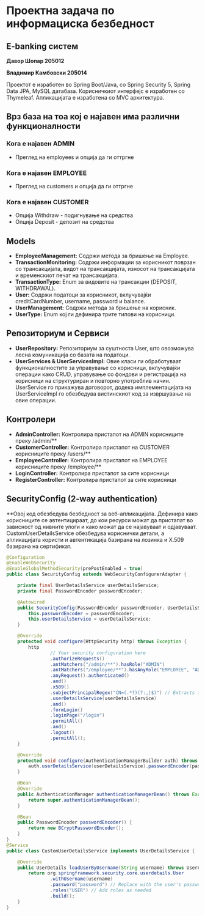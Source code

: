 # Проектна задача по информациска безбедност

## E-banking систем

**Давор Шопар 205012**

**Владимир Камбовски 205014**

Проектот е изработен во Spring Boot/Java, со Spring Security 5, Spring Data JPA, MySQL датабаза. Корисничкиот интерфејс е изработен со Thymeleaf. Апликацијата е изработена со MVC архитектура.

## Врз база на тоа кој е најавен има различни функционалности

### Кога е најавен ADMIN
- Преглед на employees и опција да ги оттргне

### Кога е најавен EMPLOYEE
- Преглед на customers и опција да ги оттргне

### Кога е најавен CUSTOMER
- Опција Withdraw - подигнување на средства
- Опција Deposit - депозит на средства

## Models 

- **EmployeeManagement:** Содржи метода за бришење на Employee.
- **TransactionMonitoring:** Содржи информации за корисникот поврзан со трансакцијата, видот на трансакцијата, износот на трансакцијата и временскиот печат на трансакцијата.
- **TransactionType:** Enum за видовите на трансакции (DEPOSIT, WITHDRAWAL).
- **User:** Содржи податоци за корисникот, вклучувајќи creditCardNumber, username, password и balance.
- **UserManagement:** Содржи метода за бришење на корисник.
- **UserType:** Enum кој ги дефинира трите типови на корисници.

## Репозиториум и Сервиси

- **UserRepository:** Репозиториум за суштноста User, што овозможува лесна комуникација со базата на податоци.
- **UserServices & UserServicesImpl:** Овие класи ги обработуваат функционалностите за управување со корисници, вклучувајќи операции како CRUD, управување со фондови и регистрација на корисници на структуриран и повторно употреблив начин. UserService го прикажува договорот, додека имплементацијата на UserServiceImpl го обезбедува вистинскиот код за извршување на овие операции.

## Контролери

- **AdminController:** Контролира пристапот на ADMIN корисниците преку /admin/**
- **CustomerController:** Контролира пристапот на CUSTOMER корисниците преку /users/**
- **EmployeeController:** Контролира пристапот на EMPLOYEE корисниците преку /employee/**
- **LoginController:** Контролира пристапот за сите корисници
- **RegisterController:** Контролира пристапот за сите корисници

## SecurityConfig (2-way authentication)
**Овој код обезбедува безбедност за веб-апликацијата. Дефинира како корисниците се автентицираат, до кои ресурси можат да пристапат во зависност од нивните улоги и како можат да се најавуваат и одјавуваат. CustomUserDetailsService обезбедува кориснички детали, а апликацијата користи и автентикација базирана на лозинка и X.509 базирана на сертификат.
```java
@Configuration
@EnableWebSecurity
@EnableGlobalMethodSecurity(prePostEnabled = true)
public class SecurityConfig extends WebSecurityConfigurerAdapter {

    private final UserDetailsService userDetailsService;
    private final PasswordEncoder passwordEncoder;

    @Autowired
    public SecurityConfig(PasswordEncoder passwordEncoder, UserDetailsService userDetailsService) {
        this.passwordEncoder = passwordEncoder;
        this.userDetailsService = userDetailsService;
    }

    @Override
    protected void configure(HttpSecurity http) throws Exception {
        http
                // Your security configuration here
                .authorizeRequests()
                .antMatchers("/admin/**").hasRole("ADMIN")
                .antMatchers("/employee/**").hasAnyRole("EMPLOYEE", "ADMIN")
                .anyRequest().authenticated()
                .and()
                .x509()
                .subjectPrincipalRegex("CN=(.*?)(?:,|$)") // Extracts the common name (CN) from the certificate
                .userDetailsService(userDetailsService)
                .and()
                .formLogin()
                .loginPage("/login")
                .permitAll()
                .and()
                .logout()
                .permitAll();
    }

    @Override
    protected void configure(AuthenticationManagerBuilder auth) throws Exception {
        auth.userDetailsService(userDetailsService).passwordEncoder(passwordEncoder);
    }

    @Bean
    @Override
    public AuthenticationManager authenticationManagerBean() throws Exception {
        return super.authenticationManagerBean();
    }

    @Bean
    public PasswordEncoder passwordEncoder() {
        return new BCryptPasswordEncoder();
    }
}
@Service
public class CustomUserDetailsService implements UserDetailsService {

    @Override
    public UserDetails loadUserByUsername(String username) throws UsernameNotFoundException {
        return org.springframework.security.core.userdetails.User
                .withUsername(username)
                .password("password") // Replace with the user's password hash
                .roles("USER") // Add roles as needed
                .build();
    }
}


